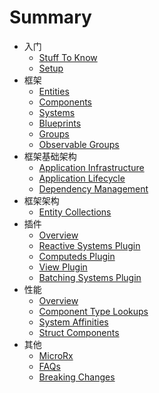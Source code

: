 # Summary

* 入门
    * [Stuff To Know](introduction/stuff-to-know.md)
    * [Setup](introduction/setup.md)
* 框架
    * [Entities](framework/entities.md)
    * [Components](framework/components.md)
    * [Systems](framework/systems.md)
    * [Blueprints](framework/blueprints.md)
    * [Groups](framework/groups.md)
    * [Observable Groups](framework/observable-groups.md)
* 框架基础架构
    * [Application Infrastructure](infrastructure/application-infrastructure.md)
    * [Application Lifecycle](infrastructure/application-lifecycle.md)
    * [Dependency Management](infrastructure/dependency-injection-abstraction.md)
* 框架架构
    * [Entity Collections](architecture/entity-collections.md)
* 插件
    * [Overview](plugins/readme.md)
    * [Reactive Systems Plugin](plugins/reactive-systems-plugin.md)
    * [Computeds Plugin](plugins/computed-plugin.md)
    * [View Plugin](plugins/view-plugin.md)
    * [Batching Systems Plugin](plugins/batched-plugin.md)
* 性能
    * [Overview](performance/readme.md)
    * [Component Type Lookups](performance/component-type-lookups.md)
    * [System Affinities](performance/system-affinity.md)
    * [Struct Components](performance/struct-components.md)
* 其他
    * [MicroRx](others/microrx.md)
    * [FAQs](others/faqs-etc.md)    
    * [Breaking Changes](breaking-changes.md)